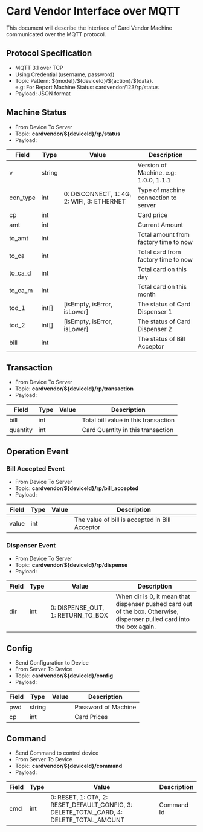 # Card Vendor Interface over MQTT

This document will describe the interface of Card Vendor Machine communicated over the MQTT protocol.

## Protocol Specification

-   MQTT 3.1 over TCP
-   Using Credential (username, password)
-   Topic Pattern: \${model}/\${deviceId}/\${action}/\${data}.  
     e.g: For Report Machine Status: cardvendor/123/rp/status
-   Payload: JSON format

## Machine Status

-   From Device To Server
-   Topic: **cardvendor/\${deviceId}/rp/status**
-   Payload:

| Field    | Type   | Value                                      | Description                           |
| -------- | ------ | ------------------------------------------ | ------------------------------------- |
| v        | string |                                            | Version of Machine. e.g: 1.0.0, 1.1.1 |
| con_type | int    | 0: DISCONNECT, 1: 4G, 2: WIFI, 3: ETHERNET | Type of machine connection to server  |
| cp       | int    |                                            | Card price                            |
| amt      | int    |                                            | Current Amount                        |
| to_amt   | int    |                                            | Total amount from factory time to now |
| to_ca    | int    |                                            | Total card from factory time to now   |
| to_ca_d  | int    |                                            | Total card on this day                |
| to_ca_m  | int    |                                            | Total card on this month              |
| tcd_1    | int[]  | [isEmpty, isError, isLower]                | The status of Card Dispenser 1        |
| tcd_2    | int[]  | [isEmpty, isError, isLower]                | The status of Card Dispenser 2        |
| bill     | int    |                                            | The status of Bill Acceptor           |

## Transaction

-   From Device To Server
-   Topic: **cardvendor/\${deviceId}/rp/transaction**
-   Payload:

| Field    | Type | Value | Description                          |
| -------- | ---- | ----- | ------------------------------------ |
| bill     | int  |       | Total bill value in this transaction |
| quantity | int  |       | Card Quantity in this transaction    |

## Operation Event

### Bill Accepted Event

-   From Device To Server
-   Topic: **cardvendor/\${deviceId}/rp/bill_accepted**
-   Payload:

| Field | Type | Value | Description                                    |
| ----- | ---- | ----- | ---------------------------------------------- |
| value | int  |       | The value of bill is accepted in Bill Acceptor |

### Dispenser Event

-   From Device To Server
-   Topic: **cardvendor/\${deviceId}/rp/dispense**
-   Payload:

| Field | Type | Value                             | Description                                                                                                            |
| ----- | ---- | --------------------------------- | ---------------------------------------------------------------------------------------------------------------------- |
| dir   | int  | 0: DISPENSE_OUT, 1: RETURN_TO_BOX | When dir is 0, it mean that dispenser pushed card out of the box. Otherwise, dispenser pulled card into the box again. |

## Config

-   Send Configuration to Device
-   From Server To Device
-   Topic: **cardvendor/\${deviceId}/config**
-   Payload:

| Field | Type   | Value | Description         |
| ----- | ------ | ----- | ------------------- |
| pwd   | string |       | Password of Machine |
| cp    | int    |       | Card Prices         |

## Command

-   Send Command to control device
-   From Server To Device
-   Topic: **cardvendor/\${deviceId}/command**
-   Payload:

| Field | Type | Value                                                                                   | Description |
| ----- | ---- | --------------------------------------------------------------------------------------- | ----------- |
| cmd   | int  | 0: RESET, 1: OTA, 2: RESET_DEFAULT_CONFIG, 3: DELETE_TOTAL_CARD, 4: DELETE_TOTAL_AMOUNT | Command Id  |
